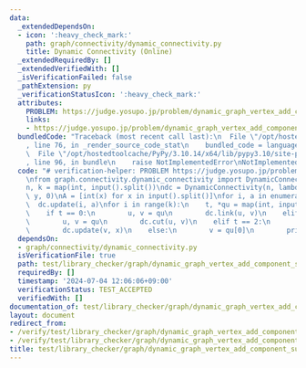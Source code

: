 ```yaml
---
data:
  _extendedDependsOn:
  - icon: ':heavy_check_mark:'
    path: graph/connectivity/dynamic_connectivity.py
    title: Dynamic Connectivity (Online)
  _extendedRequiredBy: []
  _extendedVerifiedWith: []
  _isVerificationFailed: false
  _pathExtension: py
  _verificationStatusIcon: ':heavy_check_mark:'
  attributes:
    PROBLEM: https://judge.yosupo.jp/problem/dynamic_graph_vertex_add_component_sum
    links:
    - https://judge.yosupo.jp/problem/dynamic_graph_vertex_add_component_sum
  bundledCode: "Traceback (most recent call last):\n  File \"/opt/hostedtoolcache/PyPy/3.10.14/x64/lib/pypy3.10/site-packages/onlinejudge_verify/documentation/build.py\"\
    , line 76, in _render_source_code_stat\n    bundled_code = language.bundle(\n\
    \  File \"/opt/hostedtoolcache/PyPy/3.10.14/x64/lib/pypy3.10/site-packages/onlinejudge_verify/languages/python.py\"\
    , line 96, in bundle\n    raise NotImplementedError\nNotImplementedError\n"
  code: "# verification-helper: PROBLEM https://judge.yosupo.jp/problem/dynamic_graph_vertex_add_component_sum\n\
    \nfrom graph.connectivity.dynamic_connectivity import DynamicConnectivity\n\n\
    n, k = map(int, input().split())\ndc = DynamicConnectivity(n, lambda x, y: x +\
    \ y, 0)\nA = [int(x) for x in input().split()]\nfor i, a in enumerate(A):\n  \
    \  dc.update(i, a)\nfor i in range(k):\n    t, *qu = map(int, input().split())\n\
    \    if t == 0:\n        u, v = qu\n        dc.link(u, v)\n    elif t == 1:\n\
    \        u, v = qu\n        dc.cut(u, v)\n    elif t == 2:\n        v, x = qu\n\
    \        dc.update(v, x)\n    else:\n        v = qu[0]\n        print(dc.get_sum(v))\n"
  dependsOn:
  - graph/connectivity/dynamic_connectivity.py
  isVerificationFile: true
  path: test/library_checker/graph/dynamic_graph_vertex_add_component_sum_onine.test.py
  requiredBy: []
  timestamp: '2024-07-04 12:06:06+09:00'
  verificationStatus: TEST_ACCEPTED
  verifiedWith: []
documentation_of: test/library_checker/graph/dynamic_graph_vertex_add_component_sum_onine.test.py
layout: document
redirect_from:
- /verify/test/library_checker/graph/dynamic_graph_vertex_add_component_sum_onine.test.py
- /verify/test/library_checker/graph/dynamic_graph_vertex_add_component_sum_onine.test.py.html
title: test/library_checker/graph/dynamic_graph_vertex_add_component_sum_onine.test.py
---
```


